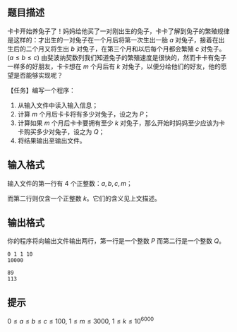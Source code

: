## 题目描述

卡卡开始养兔子了！妈妈给他买了一对刚出生的兔子，卡卡了解到兔子的繁殖规律是这样的：才出生的一对兔子在一个月后将第一次生出一胎 $a$ 对兔子，接着在出生后的二个月又将生出 $b$ 对兔子，在第三个月和以后每个月都会繁殖 $c$ 对兔子。$(a \leq b \leq c)$ 由斐波纳契数列我们知道兔子的繁殖速度是很快的，然而卡卡有兔子一样多的好朋友，卡卡想在 $m$ 个月后有 $k$ 对兔子，以便分给他们的好友，他的愿望是否能够实现呢？

【任务】编写一个程序：

1. 从输入文件中读入输入信息；
2. 计算 $m$ 个月后卡卡将有多少对兔子，设之为 $P$；
3. 计算如果 $m$ 个月后卡卡要拥有至少 $k$ 对兔子，那么开始时妈妈至少应该为卡卡购买多少对兔子，设之为 $Q$；
4. 将结果输出至输出文件。

## 输入格式

输入文件的第一行有 $4$ 个正整数：$a,b,c,m$；

而第二行则仅含一个正整数 $k$。它们的含义见上文描述。

## 输出格式

你的程序将向输出文件输出两行，第一行是一个整数 $P$ 而第二行是一个整数 $Q$。

```input1
0 1 1 10
10000
```

```output1
89
113
```

## 提示

$0 \leq a \leq b \leq c \leq 100, \ 1 \leq m \leq 3000, \ 1 \leq k \leq 10^{6000}$

